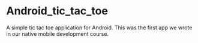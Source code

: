 # Android_tic_tac_toe
A simple tic tac toe application for Android. This was the first app we wrote in our native mobile development course. 
